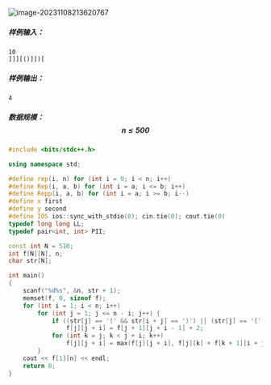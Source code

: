 ![image-20231108213620767](C:\Users\30884\AppData\Roaming\Typora\typora-user-images\image-20231108213620767.png)

##### 样例输入：

```
10
]]][()]])[
```

##### 样例输出：

```
4
```

##### 数据规模：$$n \le 500$$

```c++
#include <bits/stdc++.h>

using namespace std;

#define rep(i, n) for (int i = 0; i < n; i++) 
#define Rep(i, a, b) for (int i = a; i <= b; i++)
#define Repp(i, a, b) for (int i = a; i >= b; i--)
#define x first
#define y second
#define IOS ios::sync_with_stdio(0); cin.tie(0); cout.tie(0)
typedef long long LL;
typedef pair<int, int> PII;

const int N = 510;
int f[N][N], n;
char str[N];

int main()
{
    scanf("%d%s", &n, str + 1);
    memset(f, 0, sizeof f);
    for (int i = 1; i < n; i++) 
    	for (int j = 1; j <= n - i; j++) {
    		if ((str[j] == '(' && str[i + j] == ')') || (str[j] == '[' && str[i + j] == ']'))
    			f[j][j + i] = f[j + 1][j + i - 1] + 2;
    		for (int k = j; k < j + i; k++) 
    			f[j][j + i] = max(f[j][j + i], f[j][k] + f[k + 1][i + j]);
    	}
    cout << f[1][n] << endl;
    return 0;
}
```

